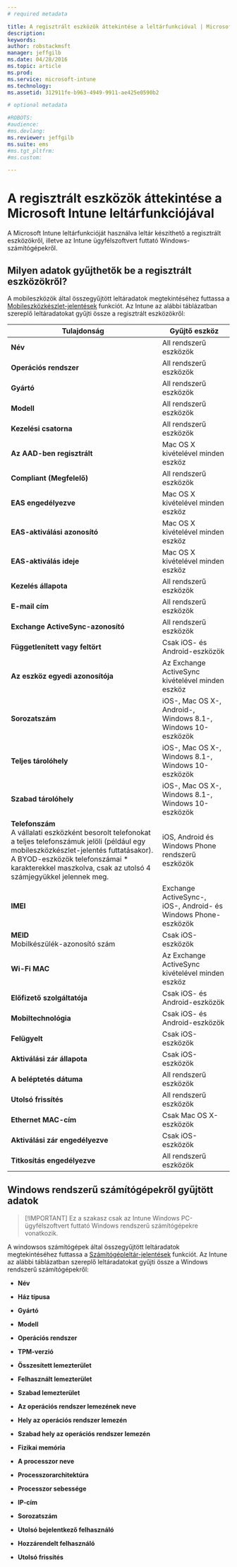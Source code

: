 ```yaml
---
# required metadata

title: A regisztrált eszközök áttekintése a leltárfunkcióval | Microsoft Intune
description:
keywords:
author: robstackmsft
manager: jeffgilb
ms.date: 04/28/2016
ms.topic: article
ms.prod:
ms.service: microsoft-intune
ms.technology:
ms.assetid: 312911fe-b963-4949-9911-ae425e0590b2

# optional metadata

#ROBOTS:
#audience:
#ms.devlang:
ms.reviewer: jeffgilb
ms.suite: ems
#ms.tgt_pltfrm:
#ms.custom:

---
```


# A regisztrált eszközök áttekintése a Microsoft Intune leltárfunkciójával
A Microsoft Intune leltárfunkcióját használva leltár készíthető a regisztrált eszközökről, illetve az Intune ügyfélszoftvert futtató Windows-számítógépekről.

## Milyen adatok gyűjthetők be a regisztrált eszközökről?
A mobileszközök által összegyűjtött leltáradatok megtekintéséhez futtassa a [Mobileszközkészlet-jelentések](understand-microsoft-intune-operations-by-using-reports.md) funkciót. Az Intune az alábbi táblázatban szereplő leltáradatokat gyűjti össze a regisztrált eszközökről:

|Tulajdonság|Gyűjtő eszköz|
|------------|-----------------------|
|**Név**|All rendszerű eszközök|
|**Operációs rendszer**|All rendszerű eszközök|
|**Gyártó**|All rendszerű eszközök|
|**Modell**|All rendszerű eszközök|
|**Kezelési csatorna**|All rendszerű eszközök|
|**Az AAD-ben regisztrált**|Mac OS X kivételével minden eszköz|
|**Compliant (Megfelelő)**|All rendszerű eszközök|
|**EAS engedélyezve**|Mac OS X kivételével minden eszköz|
|**EAS-aktiválási azonosító**|Mac OS X kivételével minden eszköz|
|**EAS-aktiválás ideje**|Mac OS X kivételével minden eszköz|
|**Kezelés állapota**|All rendszerű eszközök|
|**E-mail cím**|All rendszerű eszközök|
|**Exchange ActiveSync-azonosító**|All rendszerű eszközök|
|**Függetlenített vagy feltört**|Csak iOS- és Android-eszközök|
|**Az eszköz egyedi azonosítója**|Az Exchange ActiveSync kivételével minden eszköz|
|**Sorozatszám**|iOS-, Mac OS X-, Android-, Windows 8.1-, Windows 10-eszközök|
|**Teljes tárolóhely**|iOS-, Mac OS X-, Windows 8.1-, Windows 10-eszközök|
|**Szabad tárolóhely**|iOS-, Mac OS X-, Windows 8.1-, Windows 10-eszközök|
|**Telefonszám**<br>A vállalati eszközként besorolt telefonokat a teljes telefonszámuk jelöli (például egy mobileszközkészlet-jelentés futtatásakor). A BYOD-eszközök telefonszámai &#42; karakterekkel maszkolva, csak az utolsó 4 számjegyükkel jelennek meg.|iOS, Android és Windows Phone rendszerű eszközök|
|**IMEI**|Exchange ActiveSync-, iOS-, Android- és Windows Phone-eszközök|
|**MEID**<br>Mobilkészülék-azonosító szám|Csak iOS-eszközök|
|**Wi-Fi MAC**|Az Exchange ActiveSync kivételével minden eszköz|
|**Előfizető szolgáltatója**|Csak iOS- és Android-eszközök|
|**Mobiltechnológia**|Csak iOS- és Android-eszközök|
|**Felügyelt**|Csak iOS-eszközök|
|**Aktiválási zár állapota**|Csak iOS-eszközök|
|**A beléptetés dátuma**|All rendszerű eszközök|
|**Utolsó frissítés**|All rendszerű eszközök|
|**Ethernet MAC-cím**|Csak Mac OS X-eszközök|
|**Aktiválási zár engedélyezve**|Csak iOS-eszközök|
|**Titkosítás engedélyezve**|All rendszerű eszközök|

## Windows rendszerű számítógépekről gyűjtött adatok
> [!IMPORTANT] Ez a szakasz csak az Intune Windows PC-ügyfélszoftvert futtató Windows rendszerű számítógépekre vonatkozik.

A windowsos számítógépek által összegyűjtött leltáradatok megtekintéséhez futtassa a [Számítógépleltár-jelentések](understand-microsoft-intune-operations-by-using-reports.md) funkciót. Az Intune az alábbi táblázatban szereplő leltáradatokat gyűjti össze a Windows rendszerű számítógépekről:

-   **Név**

-   **Ház típusa**

-   **Gyártó**

-   **Modell**

-   **Operációs rendszer**

-   **TPM-verzió**

-   **Összesített lemezterület**

-   **Felhasznált lemezterület**

-   **Szabad lemezterület**

-   **Az operációs rendszer lemezének neve**

-   **Hely az operációs rendszer lemezén**

-   **Szabad hely az operációs rendszer lemezén**

-   **Fizikai memória**

-   **A processzor neve**

-   **Processzorarchitektúra**

-   **Processzor sebessége**

-   **IP-cím**

-   **Sorozatszám**

-   **Utolsó bejelentkező felhasználó**

-   **Hozzárendelt felhasználó**

-   **Utolsó frissítés**

<!-- this section below belongs in the planning journey
### See Also
[Monitoring and reports with Microsoft Intune](monitoring-and-reports-with-microsoft-intune.md)
-->


<!--HONumber=Jun16_HO1-->


